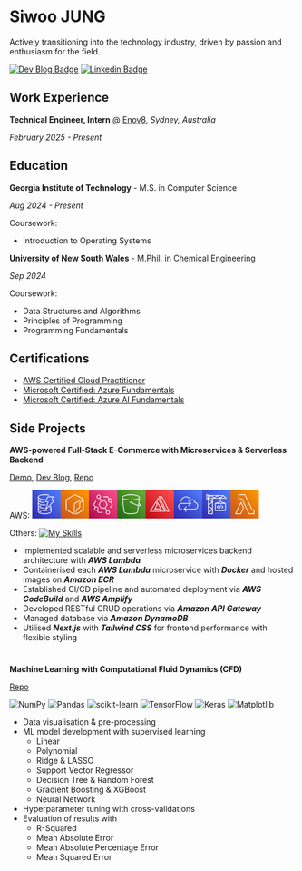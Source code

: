 # Siwoo JUNG
Actively transitioning into the technology industry, driven by passion and enthusiasm for the field.

[![Dev Blog Badge](http://img.shields.io/badge/Dev%20blog-000000)](https://medium.com/@siwoo.jg) 
[![Linkedin Badge](https://img.shields.io/badge/LinkedIn-blue?logo=LinkedIn)](https://www.linkedin.com/in/siwoojung/)

## Work Experience

**Technical Engineer, Intern** @ [Enov8](https://www.enov8.com/), _Sydney, Australia_

_February 2025 - Present_

## Education

**Georgia Institute of Technology** - M.S. in Computer Science

_Aug 2024 - Present_

Coursework:
- Introduction to Operating Systems

**University of New South Wales** - M.Phil. in Chemical Engineering

_Sep 2024_

Coursework:
- Data Structures and Algorithms
- Principles of Programming
- Programming Fundamentals

## Certifications

- [AWS Certified Cloud Practitioner](https://www.credly.com/badges/5f620975-9051-46c3-8aac-5603b114c3fc/public_url)
- [Microsoft Certified: Azure Fundamentals](https://learn.microsoft.com/api/credentials/share/en-au/SiwooJung-3725/D387D90AB80C1DD8?sharingId)
- [Microsoft Certified: Azure AI Fundamentals](https://learn.microsoft.com/en-au/users/siwoojung-3725/credentials/d34e1ac4ed131ff4)

## Side Projects

**AWS-powered Full-Stack E-Commerce with Microservices & Serverless Backend**

[Demo](https://www.siwoo-ecommerce.com/), [Dev Blog](https://medium.com/@siwoo.jg/list/ecommerce-website-sideproject-028ed604f728), [Repo](https://github.com/siwoo-jung/ecommerce-frontend)

AWS: <img src="./assets/Arch_Amazon-DynamoDB_64.png" width="50"><img src="./assets/Arch_Amazon-Elastic-Container-Registry_64.png" width="50"><img src="./assets/Arch_Amazon-EventBridge_64.png" width="50"><img src="./assets/Arch_Amazon-Simple-Storage-Service_64.png" width="50"><img src="./assets/Arch_AWS-Amplify_64.png" width="50"><img src="./assets/Arch_AWS-Cloud-Control-API_64.png" width="50"><img src="./assets/Arch_AWS-CodeBuild_64.png" width="50"><img src="./assets/Arch_AWS-Lambda_64.png" width="50">

Others: [![My Skills](https://skillicons.dev/icons?i=nextjs,js,docker,tailwind)](https://skillicons.dev)

- Implemented scalable and serverless microservices backend architecture with ***AWS Lambda***
- Containerised each ***AWS Lambda*** microservice with ***Docker*** and hosted images on ***Amazon ECR***
- Established CI/CD pipeline and automated deployment via ***AWS CodeBuild*** and ***AWS Amplify***
- Developed RESTful CRUD operations via ***Amazon API Gateway***
- Managed database via ***Amazon DynamoDB***
- Utilised ***Next.js*** with ***Tailwind CSS*** for frontend performance with flexible styling

#

**Machine Learning with Computational Fluid Dynamics (CFD)**

[Repo](https://github.com/siwoo-jung/Machine_Learning_with_CFD)

![NumPy](https://img.shields.io/badge/numpy-%23013243.svg?style=for-the-badge&logo=numpy&logoColor=white)
![Pandas](https://img.shields.io/badge/pandas-%23150458.svg?style=for-the-badge&logo=pandas&logoColor=white)
![scikit-learn](https://img.shields.io/badge/scikit--learn-%23F7931E.svg?style=for-the-badge&logo=scikit-learn&logoColor=white)
	![TensorFlow](https://img.shields.io/badge/TensorFlow-%23FF6F00.svg?style=for-the-badge&logo=TensorFlow&logoColor=white)
![Keras](https://img.shields.io/badge/Keras-%23D00000.svg?style=for-the-badge&logo=Keras&logoColor=white)
![Matplotlib](https://img.shields.io/badge/Matplotlib-%23ffffff.svg?style=for-the-badge&logo=Matplotlib&logoColor=black)

- Data visualisation & pre-processing
- ML model development with supervised learning
    - Linear
    - Polynomial
    - Ridge & LASSO
    - Support Vector Regressor
    - Decision Tree & Random Forest
    - Gradient Boosting & XGBoost
    - Neural Network
- Hyperparameter tuning with cross-validations
- Evaluation of results with
    - R-Squared
    - Mean Absolute Error
    - Mean Absolute Percentage Error
    - Mean Squared Error